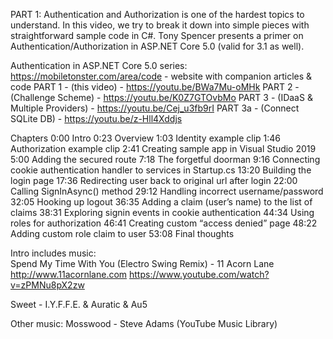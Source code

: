 PART 1: Authentication and Authorization is one of the hardest topics to understand. In this video, we try to break it down into simple pieces with straightforward sample code in C#.  Tony Spencer presents a primer on Authentication/Authorization in ASP.NET Core 5.0 (valid for 3.1 as well). 

Authentication in ASP.NET Core 5.0 series:
https://mobiletonster.com/area/code - website with companion articles & code
PART 1 - (this video) - https://youtu.be/BWa7Mu-oMHk
PART 2 - (Challenge Scheme) - https://youtu.be/K0Z7GTOvbMo
PART 3 - (IDaaS & Multiple Providers) - https://youtu.be/Cej_u3fb9rI
PART 3a - (Connect SQLite DB) - https://youtu.be/z-Hll4Xddjs

Chapters
0:00 Intro
0:23 Overview
1:03 Identity example clip
1:46 Authorization example clip
2:41 Creating sample app in Visual Studio 2019
5:00 Adding the secured route
7:18 The forgetful doorman
9:16 Connecting cookie authentication handler to services in Startup.cs
13:20 Building the login page
17:36 Redirecting user back to original url after login
22:00 Calling SignInAsync() method
29:12 Handling incorrect username/password
32:05 Hooking up logout
36:35 Adding a claim (user’s name) to the list of claims
38:31 Exploring signin events in cookie authentication
44:34 Using roles for authorization
46:41 Creating custom “access denied” page
48:22 Adding custom role claim to user
53:08 Final thoughts

Intro includes music:  
Spend My Time With You (Electro Swing Remix) - 11 Acorn Lane
http://www.11acornlane.com
https://www.youtube.com/watch?v=zPMNu8pX2zw

Sweet - I.Y.F.F.E. & Auratic & Au5

Other music:
Mosswood - Steve Adams (YouTube Music Library)